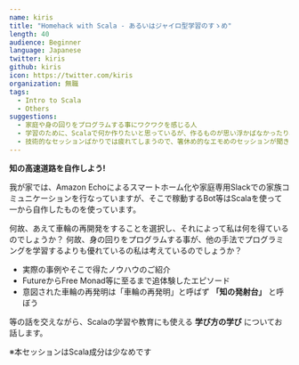 ```yaml
---
name: kiris
title: "Homehack with Scala - あるいはジャイロ型学習のすゝめ"
length: 40
audience: Beginner
language: Japanese
twitter: kiris
github: kiris
icon: https://twitter.com/kiris
organization: 無職
tags:
  - Intro to Scala
  - Others
suggestions:
  - 家庭や身の回りをプログラムする事にワクワクを感じる人
  - 学習のために、Scalaで何か作りたいと思っているが、作るものが思い浮かばなかったり、途中で飽きてしまう人
  - 技術的なセッションばかりでは疲れてしまうので、箸休め的なエモめのセッションが聞きたい人
---
```

**知の高速道路を自作しよう!**

我が家では、Amazon Echoによるスマートホーム化や家庭専用Slackでの家族コミュニケーションを行なっていますが、そこで稼動するBot等はScalaを使って一から自作したものを使っています。

何故、あえて車輪の再開発をすることを選択し、それによって私は何を得ているのでしょうか？
何故、身の回りをプログラムする事が、他の手法でプログラミングを学習するよりも優れているの私は考えているのでしょうか？

- 実際の事例やそこで得たノウハウのご紹介
- FutureからFree Monad等に至るまで追体験したエピソード
- 意図された車輪の再発明は「車輪の再発明」と呼ばず **「知の発射台」**  と呼ぼう

等の話を交えながら、Scalaの学習や教育にも使える **学び方の学び** についてお話します。

※本セッションはScala成分は少なめです